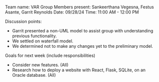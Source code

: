 Team name: VAR Group
Members present: Sankeerthana Vegesna, Festus Asante, Garrit Reynolds
Date: 09/28/24
Time: 11:00 AM - 12:00 PM

Discussion points: 
* Garrit presented a non-UML model to assist group with understanding previous functionality.
* We settled on waterfall model.
* We determined not to make any changes yet to the preliminary model.

Goals for next week (include responsibilities)
* Consider new features. (All)
* Research how to deploy a website with React, Flask, SQLite, on an Oracle database. (All)

